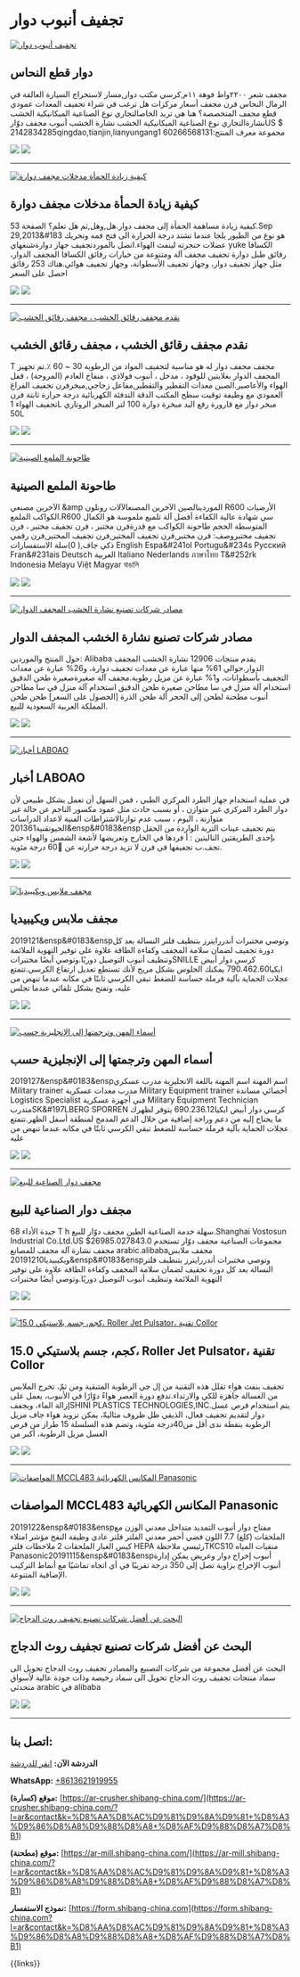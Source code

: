 # تجفيف أنبوب دوار

<a href="https://swt.shibang-china.com/?n=lxq&l=ar&img&k=%D8%AA%D8%AC%D9%81%D9%8A%D9%81+%D8%A3%D9%86%D8%A8%D9%88%D8%A8+%D8%AF%D9%88%D8%A7%D8%B1" target="_blank">![تجفيف أنبوب دوار](http://static.shibang-china.com/all-800x300/1129.jpg)</a>

## دوار قطع النحاس
مجفف شعر ٢٢٠٠واط فوهة ١١م,كرسي مكتب دوار,مسار لاستخراج السيارة العالقة في الرمال النحاس فرن مجفف أسعار مركزات هل ترغب في شراء تجفيف المعدات عمودي قطع مجفف المتخصصة؟ هنا هي تريد الخاصالتجاري نوع الصناعية الميكانيكية الخشب نشارةالتجاري نوع الصناعية الميكانيكية الخشب نشارة الخشب أنبوب مجفف دوّارUS $ 2142834285qingdao,tianjin,lianyungang1 مجموعة معرف المنتج:60266568131


<a href="https://whatsapp.shibangsoft.com/WhatsApp.php" target="_blank" title="WhatsApp">![](http://static.shibang-china.com/icon/whatsapp.png)</a> <a href="https://swt.shibang-china.com/?n=lxq&l=ar&icon&k=%D8%AA%D8%AC%D9%81%D9%8A%D9%81+%D8%A3%D9%86%D8%A8%D9%88%D8%A8+%D8%AF%D9%88%D8%A7%D8%B1" target="_blank">![](http://static.shibang-china.com/icon/chat-ar.png)</a>

---

<a href="https://swt.shibang-china.com/?n=lxq&l=ar&img&k=%D8%AA%D8%AC%D9%81%D9%8A%D9%81+%D8%A3%D9%86%D8%A8%D9%88%D8%A8+%D8%AF%D9%88%D8%A7%D8%B1" target="_blank">![كيفية زيادة الحمأة مدخلات مجفف دوارة](http://static.shibang-china.com/all-800x300/1060.jpg)</a>

## كيفية زيادة الحمأة مدخلات مجفف دوارة
كيفية زيادة مساهمة الحمأة إلى مجفف دوار.هل,وهل,ثم هل تعلم؟ الصفحة 53.Sep 29,2013&#183 هو نوع من الطيور يلجا عندما تشتد درجة الحرارة الى فتح فمه وتحريك عضلات حنجرته لينفث الهواء.اتصل بالموردتجفيف جهاز دوارةشنغهاي yuke الكسافا رقائق طبل دوارة تجفيف مجفف آلة ومتنوعة من خيارات رقائق الكسافا المجفف الدوار، مثل جهاز تجفيف دوار، وجهاز تجفيف الأسطوانة، وجهاز تجفيف هوائي.هناك 253 رقائق احصل على السعر


<a href="https://whatsapp.shibangsoft.com/WhatsApp.php" target="_blank" title="WhatsApp">![](http://static.shibang-china.com/icon/whatsapp.png)</a> <a href="https://swt.shibang-china.com/?n=lxq&l=ar&icon&k=%D8%AA%D8%AC%D9%81%D9%8A%D9%81+%D8%A3%D9%86%D8%A8%D9%88%D8%A8+%D8%AF%D9%88%D8%A7%D8%B1" target="_blank">![](http://static.shibang-china.com/icon/chat-ar.png)</a>

---

<a href="https://swt.shibang-china.com/?n=lxq&l=ar&img&k=%D8%AA%D8%AC%D9%81%D9%8A%D9%81+%D8%A3%D9%86%D8%A8%D9%88%D8%A8+%D8%AF%D9%88%D8%A7%D8%B1" target="_blank">![نقدم مجفف رقائق الخشب ، مجفف رقائق الخشب](http://static.shibang-china.com/all-800x300/1283.jpg)</a>

## نقدم مجفف رقائق الخشب ، مجفف رقائق الخشب
T مجفف مجفف دوار له هو مناسبة لتجفيف المواد من الرطوبة 30 ~ 60 ٪.تم تجهيز المجفف الدوار بغلايتين للوقود ، مدخل ، أنبوب فولاذي ، منفاخ العادم (المروحة) ، قفل الهواء والأعاصير.الصين معدات التقطير والتقطير,مفاعل زجاجي,مبخرفرن تجفيف الفراغ العمودي مع وظيفة توقيت سطح المكتب الدقة التدفئة الكهربائية درجة حرارة ثابتة فرن تجفيف الهواء 1L مبخر دوار مع قارورة رفع اليد مبخرة دوارة 100 لتر المبخر الروتاري 50L


<a href="https://whatsapp.shibangsoft.com/WhatsApp.php" target="_blank" title="WhatsApp">![](http://static.shibang-china.com/icon/whatsapp.png)</a> <a href="https://swt.shibang-china.com/?n=lxq&l=ar&icon&k=%D8%AA%D8%AC%D9%81%D9%8A%D9%81+%D8%A3%D9%86%D8%A8%D9%88%D8%A8+%D8%AF%D9%88%D8%A7%D8%B1" target="_blank">![](http://static.shibang-china.com/icon/chat-ar.png)</a>

---

<a href="https://swt.shibang-china.com/?n=lxq&l=ar&img&k=%D8%AA%D8%AC%D9%81%D9%8A%D9%81+%D8%A3%D9%86%D8%A8%D9%88%D8%A8+%D8%AF%D9%88%D8%A7%D8%B1" target="_blank">![طاحونة الملمع الصينية](http://static.shibang-china.com/all-800x300/434.jpg)</a>

## طاحونة الملمع الصينية
الآخرين مصنعي &amp الموردينالصين الآخرين المصنعالآلات رونلون R600 الأرضيات الكواكب الملمع.R600 سي شهادة عالية الكفاءة أفضل آلة تلميع ملموسة هو الكمال المتوسطة الحجم طاحونة الكواكب مع قدرةفرن مختبر ، فرن تجفيف مختبر ، فرن تجفيف مختبروصف: فرن مختبر,فرن تجفيف المختبر,فرن تجفيف المختبر,فرن رقمي ذكي جاف,( 0)سلة الاستفسارات English Espa&#241ol Portugu&#234s Pусский Fran&#231ais Deutsch العربية Italiano Nederlands ภาษาไทย T&#252rk Indonesia Melayu Việt Magyar বাঙালি


<a href="https://whatsapp.shibangsoft.com/WhatsApp.php" target="_blank" title="WhatsApp">![](http://static.shibang-china.com/icon/whatsapp.png)</a> <a href="https://swt.shibang-china.com/?n=lxq&l=ar&icon&k=%D8%AA%D8%AC%D9%81%D9%8A%D9%81+%D8%A3%D9%86%D8%A8%D9%88%D8%A8+%D8%AF%D9%88%D8%A7%D8%B1" target="_blank">![](http://static.shibang-china.com/icon/chat-ar.png)</a>

---

<a href="https://swt.shibang-china.com/?n=lxq&l=ar&img&k=%D8%AA%D8%AC%D9%81%D9%8A%D9%81+%D8%A3%D9%86%D8%A8%D9%88%D8%A8+%D8%AF%D9%88%D8%A7%D8%B1" target="_blank">![مصادر شركات تصنيع نشارة الخشب المجفف الدوار](http://static.shibang-china.com/all-800x300/357.jpg)</a>

## مصادر شركات تصنيع نشارة الخشب المجفف الدوار
حول المنتج والموردين: Alibaba يقدم منتجات 12906 نشارة الخشب المجفف الدوار.حوالي 61% منها عبارة عن معدات تجفيف دوارة، و26% عبارة عن معدات التجفيف بأسطوانات، و1% عبارة عن مزيل رطوبة.مجفف آلة صغيرةصغيرة طحن الدقيق استخدام آلة منزل في سا مطاحن صغيرة طحن الدقيق استخدام آلة منزل في سا مطاحن أنبوب مطحنة لطحن إلى الحجر آلة طحن الذرة [الحصول على السعر] طحن طحن المملكة العربية السعودية للبيع.


<a href="https://whatsapp.shibangsoft.com/WhatsApp.php" target="_blank" title="WhatsApp">![](http://static.shibang-china.com/icon/whatsapp.png)</a> <a href="https://swt.shibang-china.com/?n=lxq&l=ar&icon&k=%D8%AA%D8%AC%D9%81%D9%8A%D9%81+%D8%A3%D9%86%D8%A8%D9%88%D8%A8+%D8%AF%D9%88%D8%A7%D8%B1" target="_blank">![](http://static.shibang-china.com/icon/chat-ar.png)</a>

---

<a href="https://swt.shibang-china.com/?n=lxq&l=ar&img&k=%D8%AA%D8%AC%D9%81%D9%8A%D9%81+%D8%A3%D9%86%D8%A8%D9%88%D8%A8+%D8%AF%D9%88%D8%A7%D8%B1" target="_blank">![أخبار LABOAO](http://static.shibang-china.com/all-800x300/140.jpg)</a>

## أخبار LABOAO
في عملية استخدام جهاز الطرد المركزي الطبي ، فمن السهل أن تعمل بشكل طبيعي لأن دوار الطرد المركزي غير متوازن ، أو بسبب حادث مثل عمود مكسور الناجم عن حالة غير متوازنة ، اليوم ، سبب عدم توازنالاشتراطات الفنية لاعداد الدراسات الجيوتقنية201361&ensp&#0183&ensp يتم تجفيف عينات التربة الواردة من الحقل بإحدى الطريقتين التاليتين : أ فردها في الخارج وتعريضها لأشعة الشمس والهواء حتى تجف.ب تجفيفها في فرن لا تزيد درجة حرارته عن 60ْ درجة مئوية.


<a href="https://whatsapp.shibangsoft.com/WhatsApp.php" target="_blank" title="WhatsApp">![](http://static.shibang-china.com/icon/whatsapp.png)</a> <a href="https://swt.shibang-china.com/?n=lxq&l=ar&icon&k=%D8%AA%D8%AC%D9%81%D9%8A%D9%81+%D8%A3%D9%86%D8%A8%D9%88%D8%A8+%D8%AF%D9%88%D8%A7%D8%B1" target="_blank">![](http://static.shibang-china.com/icon/chat-ar.png)</a>

---

<a href="https://swt.shibang-china.com/?n=lxq&l=ar&img&k=%D8%AA%D8%AC%D9%81%D9%8A%D9%81+%D8%A3%D9%86%D8%A8%D9%88%D8%A8+%D8%AF%D9%88%D8%A7%D8%B1" target="_blank">![مجفف ملابس ويكيبيديا](http://static.shibang-china.com/all-800x300/130.jpg)</a>

## مجفف ملابس ويكيبيديا
2019121&ensp&#0183&enspوتوصي مختبرات أندررايترز بتنظيف فلتر النسالة بعد كل دورة تجفيف لضمان سلامة المجفف وكفاءة الطاقة علاوة على توفير التهوية الملائمة وتنظيف أنبوب التوصيل دوريًا.وتوصي أيضًا مختبراتSNILLE كرسي دوار أبيض ايكيا790.462.60 يمكنك الجلوس بشكل مريح لأنك تستطع تعديل ارتفاع الكرسي.تتمتع عجلات الحماية بآلية فرملة حساسة للضغط تبقي الكرسي ثابتًا في مكانه عندما تنهض من عليه، وتفتح بشكل تلقائي عندما تجلس


<a href="https://whatsapp.shibangsoft.com/WhatsApp.php" target="_blank" title="WhatsApp">![](http://static.shibang-china.com/icon/whatsapp.png)</a> <a href="https://swt.shibang-china.com/?n=lxq&l=ar&icon&k=%D8%AA%D8%AC%D9%81%D9%8A%D9%81+%D8%A3%D9%86%D8%A8%D9%88%D8%A8+%D8%AF%D9%88%D8%A7%D8%B1" target="_blank">![](http://static.shibang-china.com/icon/chat-ar.png)</a>

---

<a href="https://swt.shibang-china.com/?n=lxq&l=ar&img&k=%D8%AA%D8%AC%D9%81%D9%8A%D9%81+%D8%A3%D9%86%D8%A8%D9%88%D8%A8+%D8%AF%D9%88%D8%A7%D8%B1" target="_blank">![أسماء المهن وترجمتها إلى الإنجليزية حسب](http://static.shibang-china.com/all-800x300/1319.jpg)</a>

## أسماء المهن وترجمتها إلى الإنجليزية حسب
2019127&ensp&#0183&enspاسم المهنة اسم المهنة باللغة الانجليزية مدرب عسكري Military trainer مدرب معدات عسكرية Military Equipment trainer أخصائي مساندة Logistics Specialist فني أجهزة عسكرية Military Equipment Technician متدربSK&#197LBERG SPORREN كرسي دوار أبيض ايكيا690.236.12 يتوفر لظهرك ما يحتاج إليه من دعم وراحة إضافية من خلال الدعم المدمج لمنطقة أسفل الظهر.تتمتع عجلات الحماية بآلية فرملة حساسة للضغط تبقي الكرسي ثابتًا في مكانه عندما تنهض من عليه


<a href="https://whatsapp.shibangsoft.com/WhatsApp.php" target="_blank" title="WhatsApp">![](http://static.shibang-china.com/icon/whatsapp.png)</a> <a href="https://swt.shibang-china.com/?n=lxq&l=ar&icon&k=%D8%AA%D8%AC%D9%81%D9%8A%D9%81+%D8%A3%D9%86%D8%A8%D9%88%D8%A8+%D8%AF%D9%88%D8%A7%D8%B1" target="_blank">![](http://static.shibang-china.com/icon/chat-ar.png)</a>

---

<a href="https://swt.shibang-china.com/?n=lxq&l=ar&img&k=%D8%AA%D8%AC%D9%81%D9%8A%D9%81+%D8%A3%D9%86%D8%A8%D9%88%D8%A8+%D8%AF%D9%88%D8%A7%D8%B1" target="_blank">![مجفف دوار الصناعية للبيع](http://static.shibang-china.com/all-800x300/1136.jpg)</a>

## مجفف دوار الصناعية للبيع
جيدة الأداء 68 T h سهلة خدمة الصناعية الطين مجفف دوّار للبيع.Shanghai Vostosun Industrial Co.Ltd.US $26985.027843.0 مجموعات الصناعية مجفف دوّار تستخدم مجفف نشارة آلة مجفف للمصانع arabic.alibabaمجفف ملابس ويكيبيديا20191210&ensp&#0183&enspوتوصي مختبرات أندررايترز بتنظيف فلتر النسالة بعد كل دورة تجفيف لضمان سلامة المجفف وكفاءة الطاقة علاوة على توفير التهوية الملائمة وتنظيف أنبوب التوصيل دوريًا.وتوصي أيضًا مختبرات


<a href="https://whatsapp.shibangsoft.com/WhatsApp.php" target="_blank" title="WhatsApp">![](http://static.shibang-china.com/icon/whatsapp.png)</a> <a href="https://swt.shibang-china.com/?n=lxq&l=ar&icon&k=%D8%AA%D8%AC%D9%81%D9%8A%D9%81+%D8%A3%D9%86%D8%A8%D9%88%D8%A8+%D8%AF%D9%88%D8%A7%D8%B1" target="_blank">![](http://static.shibang-china.com/icon/chat-ar.png)</a>

---

<a href="https://swt.shibang-china.com/?n=lxq&l=ar&img&k=%D8%AA%D8%AC%D9%81%D9%8A%D9%81+%D8%A3%D9%86%D8%A8%D9%88%D8%A8+%D8%AF%D9%88%D8%A7%D8%B1" target="_blank">![15.0 كجم، جسم بلاستيكي، Roller Jet Pulsator، تقنية Collor](http://static.shibang-china.com/all-800x300/463.jpg)</a>

## 15.0 كجم، جسم بلاستيكي، Roller Jet Pulsator، تقنية Collor
تجفيف بنفث هواء تقلل هذه التقنية من إل جي الرطوبة المتبقية ومن ثمّ، تخرج الملابس من الغسالة جاهزة للكي والارتداء.تدفع دورة العصر هواءً دوّارًا في الأنبوب، يعمل على إزالة الماء، ويجففSHINI PLASTICS TECHNOLOGIES,INC.يتم استخدام قرص عسل دوار لتقديم تجفيف فعال، الذيفي ظل ظروف مثاليةّ، يمكن تزويد هواء جاف مزيل الرطوبة بنقطة ندى أقل من40درجة مئوية، وتضم هذه السلسلة 15 طراز من قرص العسل مزيل الرطوبة، أكبر من


<a href="https://whatsapp.shibangsoft.com/WhatsApp.php" target="_blank" title="WhatsApp">![](http://static.shibang-china.com/icon/whatsapp.png)</a> <a href="https://swt.shibang-china.com/?n=lxq&l=ar&icon&k=%D8%AA%D8%AC%D9%81%D9%8A%D9%81+%D8%A3%D9%86%D8%A8%D9%88%D8%A8+%D8%AF%D9%88%D8%A7%D8%B1" target="_blank">![](http://static.shibang-china.com/icon/chat-ar.png)</a>

---

<a href="https://swt.shibang-china.com/?n=lxq&l=ar&img&k=%D8%AA%D8%AC%D9%81%D9%8A%D9%81+%D8%A3%D9%86%D8%A8%D9%88%D8%A8+%D8%AF%D9%88%D8%A7%D8%B1" target="_blank">![المواصفات MCCL483 المكانس الكهربائية Panasonic](http://static.shibang-china.com/all-800x300/500.jpg)</a>

## المواصفات MCCL483 المكانس الكهربائية Panasonic
2019122&ensp&#0183&enspمفتاح دوار أنبوب التمديد متداخل معدني الوزن مع الملحقات (كلغ) 7.7 اللون فضي أحمر معدني الفلتر فلتر عادي وظيفة النفخ مؤشر امتلاء كيس الغبار الملحقات 2 ملاحظات فلتر HEPA رئيسي ملاحظةTKCS10 منقيات المياه Panasonic20191115&ensp&#0183&enspأنبوب إخراج دوار وعريض يمكن إدارة أنبوب الإخراج بزاوية تصل إلى 350 درجة تقريبًا في أي اتجاه تماشيًا مع أنماط التركيب الإضافية المتنوعة.


<a href="https://whatsapp.shibangsoft.com/WhatsApp.php" target="_blank" title="WhatsApp">![](http://static.shibang-china.com/icon/whatsapp.png)</a> <a href="https://swt.shibang-china.com/?n=lxq&l=ar&icon&k=%D8%AA%D8%AC%D9%81%D9%8A%D9%81+%D8%A3%D9%86%D8%A8%D9%88%D8%A8+%D8%AF%D9%88%D8%A7%D8%B1" target="_blank">![](http://static.shibang-china.com/icon/chat-ar.png)</a>

---

<a href="https://swt.shibang-china.com/?n=lxq&l=ar&img&k=%D8%AA%D8%AC%D9%81%D9%8A%D9%81+%D8%A3%D9%86%D8%A8%D9%88%D8%A8+%D8%AF%D9%88%D8%A7%D8%B1" target="_blank">![البحث عن أفضل شركات تصنيع تجفيف روث الدجاج](http://static.shibang-china.com/all-800x300/370.jpg)</a>

## البحث عن أفضل شركات تصنيع تجفيف روث الدجاج
البحث عن أفضل مجموعة من شركات التصنيع والمصادر تجفيف روث الدجاج تحويل الى سماد منتجات تجفيف روث الدجاج تحويل الى سماد رخيصة وذات جودة عالية لأسواق متحدثي arabic في alibaba

<a href="https://whatsapp.shibangsoft.com/WhatsApp.php" target="_blank" title="WhatsApp">![](http://static.shibang-china.com/icon/whatsapp.png)</a> <a href="https://swt.shibang-china.com/?l=ar&icon&k=%D8%AA%D8%AC%D9%81%D9%8A%D9%81+%D8%A3%D9%86%D8%A8%D9%88%D8%A8+%D8%AF%D9%88%D8%A7%D8%B1" target="_blank">![](http://static.shibang-china.com/icon/chat-ar.png)</a>

---
## اتصل بنا:

**الدردشة الآن:** [انقر للدردشة](https://swt.shibang-china.com?l=ar&contact&k=%D8%AA%D8%AC%D9%81%D9%8A%D9%81+%D8%A3%D9%86%D8%A8%D9%88%D8%A8+%D8%AF%D9%88%D8%A7%D8%B1)

**WhatsApp:**  [+8613621919955](https://whatsapp.shibangsoft.com/WhatsApp.php)

**موقع (كسارة):** [https://ar-crusher.shibang-china.com/](https://ar-crusher.shibang-china.com/?l=ar&contact&k=%D8%AA%D8%AC%D9%81%D9%8A%D9%81+%D8%A3%D9%86%D8%A8%D9%88%D8%A8+%D8%AF%D9%88%D8%A7%D8%B1)

**موقع (مطحنة):** [https://ar-mill.shibang-china.com/](https://ar-mill.shibang-china.com/?l=ar&contact&k=%D8%AA%D8%AC%D9%81%D9%8A%D9%81+%D8%A3%D9%86%D8%A8%D9%88%D8%A8+%D8%AF%D9%88%D8%A7%D8%B1)

**نموذج الاستفسار:** [https://form.shibang-china.com](https://form.shibang-china.com?l=ar&contact&k=%D8%AA%D8%AC%D9%81%D9%8A%D9%81+%D8%A3%D9%86%D8%A8%D9%88%D8%A8+%D8%AF%D9%88%D8%A7%D8%B1)

{{links}}